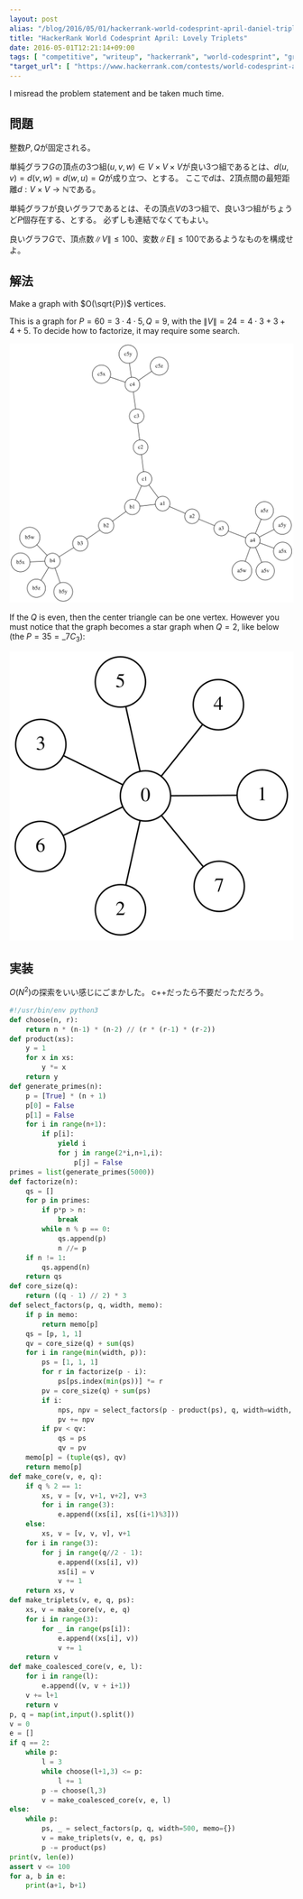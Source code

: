 ```yaml
---
layout: post
alias: "/blog/2016/05/01/hackerrank-world-codesprint-april-daniel-triplets/"
title: "HackerRank World Codesprint April: Lovely Triplets"
date: 2016-05-01T12:21:14+09:00
tags: [ "competitive", "writeup", "hackerrank", "world-codesprint", "graph", "graphviz" ]
"target_url": [ "https://www.hackerrank.com/contests/world-codesprint-april/challenges/daniel-triplets" ]
---
```


I misread the problem statement and be taken much time.

## 問題

整数$P,Q$が固定される。

単純グラフ$G$の頂点の3つ組$(u, v, w) \in V \times V \times V$が良い3つ組であるとは、$d(u,v) = d(v,w) = d(w,u) = Q$が成り立つ、とする。
ここで$d$は、$2$頂点間の最短距離$d : V \times V \to \mathbb{N}$である。

単純グラフが良いグラフであるとは、その頂点$V$の3つ組で、良い3つ組がちょうど$P$個存在する、とする。
必ずしも連結でなくてもよい。

良いグラフ$G$で、頂点数$\|V\| \le 100$、変数$\|E\| \le 100$であるようなものを構成せよ。

## 解法

Make a graph with $O(\sqrt{P})$ vertices.

This is a graph for $P = 60 = 3 \cdot 4 \cdot 5, Q = 9$, with the $\|V\| = 24 = 4 \cdot 3 + 3 + 4 + 5$.
To decide how to factorize, it may require some search.

[![](/blog/2016/05/01/hackerrank-world-codesprint-april-daniel-triplets/a.svg)](/blog/2016/05/01/hackerrank-world-codesprint-april-daniel-triplets/a.dot)

If the $Q$ is even, then the center triangle can be one vertex.
However you must notice that the graph becomes a star graph when $Q = 2$, like below (the $P = 35 = {}\_7C_3$):

[![](/blog/2016/05/01/hackerrank-world-codesprint-april-daniel-triplets/b.svg)](/blog/2016/05/01/hackerrank-world-codesprint-april-daniel-triplets/b.dot)

## 実装

$O(N^2)$の探索をいい感じにごまかした。
c++だったら不要だっただろう。

``` python
#!/usr/bin/env python3
def choose(n, r):
    return n * (n-1) * (n-2) // (r * (r-1) * (r-2))
def product(xs):
    y = 1
    for x in xs:
        y *= x
    return y
def generate_primes(n):
    p = [True] * (n + 1)
    p[0] = False
    p[1] = False
    for i in range(n+1):
        if p[i]:
            yield i
            for j in range(2*i,n+1,i):
                p[j] = False
primes = list(generate_primes(5000))
def factorize(n):
    qs = []
    for p in primes:
        if p*p > n:
            break
        while n % p == 0:
            qs.append(p)
            n //= p
    if n != 1:
        qs.append(n)
    return qs
def core_size(q):
    return ((q - 1) // 2) * 3
def select_factors(p, q, width, memo):
    if p in memo:
        return memo[p]
    qs = [p, 1, 1]
    qv = core_size(q) + sum(qs)
    for i in range(min(width, p)):
        ps = [1, 1, 1]
        for r in factorize(p - i):
            ps[ps.index(min(ps))] *= r
        pv = core_size(q) + sum(ps)
        if i:
            nps, npv = select_factors(p - product(ps), q, width=width, memo=memo)
            pv += npv
        if pv < qv:
            qs = ps
            qv = pv
    memo[p] = (tuple(qs), qv)
    return memo[p]
def make_core(v, e, q):
    if q % 2 == 1:
        xs, v = [v, v+1, v+2], v+3
        for i in range(3):
            e.append((xs[i], xs[(i+1)%3]))
    else:
        xs, v = [v, v, v], v+1
    for i in range(3):
        for j in range(q//2 - 1):
            e.append((xs[i], v))
            xs[i] = v
            v += 1
    return xs, v
def make_triplets(v, e, q, ps):
    xs, v = make_core(v, e, q)
    for i in range(3):
        for _ in range(ps[i]):
            e.append((xs[i], v))
            v += 1
    return v
def make_coalesced_core(v, e, l):
    for i in range(l):
        e.append((v, v + i+1))
    v += l+1
    return v
p, q = map(int,input().split())
v = 0
e = []
if q == 2:
    while p:
        l = 3
        while choose(l+1,3) <= p:
            l += 1
        p -= choose(l,3)
        v = make_coalesced_core(v, e, l)
else:
    while p:
        ps, _ = select_factors(p, q, width=500, memo={})
        v = make_triplets(v, e, q, ps)
        p -= product(ps)
print(v, len(e))
assert v <= 100
for a, b in e:
    print(a+1, b+1)
```
